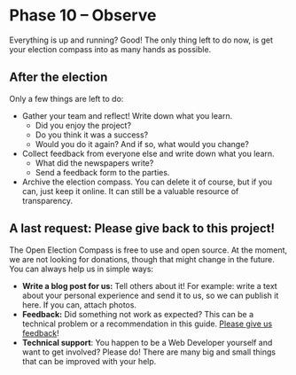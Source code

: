 # Phase 10 – Observe

Everything is up and running? Good! The only thing left to do now, is get your election compass into
as many hands as possible.

## After the election

Only a few things are left to do:

- Gather your team and reflect! Write down what you learn.
  - Did you enjoy the project?
  - Do you think it was a success?
  - Would you do it again? And if so, what would you change?
- Collect feedback from everyone else and write down what you learn.
  - What did the newspapers write?
  - Send a feedback form to the parties.
- Archive the election compass. You can delete it of course, but if you can, just keep it online. It
  can still be a valuable resource of transparency.

## A last request: Please give back to this project!

The Open Election Compass is free to use and open source. At the moment, we are not looking for
donations, though that might change in the future. You can always help us in simple ways:

- **Write a blog post for us:** Tell others about it! For example: write a text about your personal
  experience and send it to us, so we can publish it here. If you can, attach photos.
- **Feedback:** Did something not work as expected? This can be a technical problem or a
  recommendation in this guide. [Please give us feedback](https://forms.gle/dZ6Hwdp2GGX8s4VeA)!
- **Technical support**: You happen to be a Web Developer yourself and want to get involved? Please
  do! There are many big and small things that can be improved with your help.